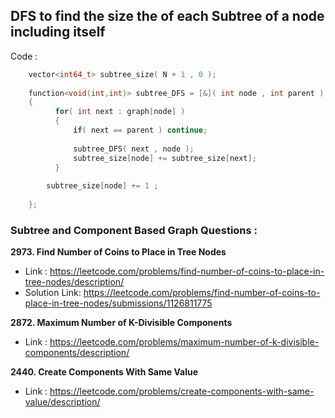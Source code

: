 

## DFS to find the size the of each Subtree of a node including itself

Code :

```cpp
    vector<int64_t> subtree_size( N + 1 , 0 );
    
    function<void(int,int)> subtree_DFS = [&]( int node , int parent )
    {
	      for( int next : graph[node] )
	      {
	          if( next == parent ) continue;
	          
	          subtree_DFS( next , node );
	          subtree_size[node] += subtree_size[next];
	      }
	      
		subtree_size[node] += 1 ; 
		
    };
```

### Subtree and Component Based Graph Questions :

**2973. Find Number of Coins to Place in Tree Nodes**
- Link : https://leetcode.com/problems/find-number-of-coins-to-place-in-tree-nodes/description/
- Solution Link: https://leetcode.com/problems/find-number-of-coins-to-place-in-tree-nodes/submissions/1126811775

**2872. Maximum Number of K-Divisible Components**
- Link : https://leetcode.com/problems/maximum-number-of-k-divisible-components/description/

**2440. Create Components With Same Value**
- Link : https://leetcode.com/problems/create-components-with-same-value/description/
